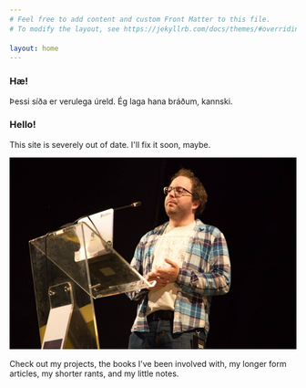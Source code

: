 ```yaml
---
# Feel free to add content and custom Front Matter to this file.
# To modify the layout, see https://jekyllrb.com/docs/themes/#overriding-theme-defaults

layout: home
---
```


### Hæ!
Þessi síða er verulega úreld. Ég laga hana bráðum, kannski.

### Hello!
This site is severely out of date. I'll fix it soon, maybe.

<img class="img-fluid" src="./assets/smari_talk.jpg" alt="me" />


Check out my projects, the books I've been involved with, my longer form articles, my shorter rants, and my little notes.
